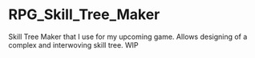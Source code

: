 # RPG_Skill_Tree_Maker
Skill Tree Maker that I use for my upcoming game. Allows designing of a complex and interwoving skill tree. WIP
